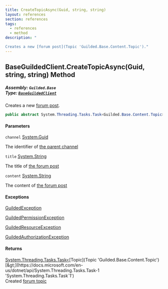 ```yaml
---
title: CreateTopicAsync(Guid, string, string)
layout: references
section: references
tags:
  - references
  - method
description: "

Creates a new [forum post](Topic 'Guilded.Base.Content.Topic')."
---
```


## BaseGuildedClient.CreateTopicAsync(Guid, string, string) Method
##### **Assembly:** `Guilded.Base`<br/>**Type:** [`BaseGuildedClient`](BaseGuildedClient 'Guilded.Base.BaseGuildedClient')

Creates a new [forum post](Topic 'Guilded.Base.Content.Topic').

```csharp
public abstract System.Threading.Tasks.Task<Guilded.Base.Content.Topic> CreateTopicAsync(Guid channel, string title, string content);
```
#### Parameters

<a name='Guilded.Base.BaseGuildedClient.CreateTopicAsync(Guid,string,string).channel'></a>

`channel` [System.Guid](https://docs.microsoft.com/en-us/dotnet/api/System.Guid 'System.Guid')

The identifier of [the parent channel](ServerChannel 'Guilded.Base.Servers.ServerChannel')

<a name='Guilded.Base.BaseGuildedClient.CreateTopicAsync(Guid,string,string).title'></a>

`title` [System.String](https://docs.microsoft.com/en-us/dotnet/api/System.String 'System.String')

The title of [the forum post](Topic 'Guilded.Base.Content.Topic')

<a name='Guilded.Base.BaseGuildedClient.CreateTopicAsync(Guid,string,string).content'></a>

`content` [System.String](https://docs.microsoft.com/en-us/dotnet/api/System.String 'System.String')

The content of [the forum post](Topic 'Guilded.Base.Content.Topic')

#### Exceptions

[GuildedException](GuildedException 'Guilded.Base.GuildedException')

[GuildedPermissionException](GuildedPermissionException 'Guilded.Base.GuildedPermissionException')

[GuildedResourceException](GuildedResourceException 'Guilded.Base.GuildedResourceException')

[GuildedAuthorizationException](GuildedAuthorizationException 'Guilded.Base.GuildedAuthorizationException')

#### Returns
[System.Threading.Tasks.Task&lt;](https://docs.microsoft.com/en-us/dotnet/api/System.Threading.Tasks.Task-1 'System.Threading.Tasks.Task`1')[Topic](Topic 'Guilded.Base.Content.Topic')[&gt;](https://docs.microsoft.com/en-us/dotnet/api/System.Threading.Tasks.Task-1 'System.Threading.Tasks.Task`1')  
Created [forum topic](Topic 'Guilded.Base.Content.Topic')